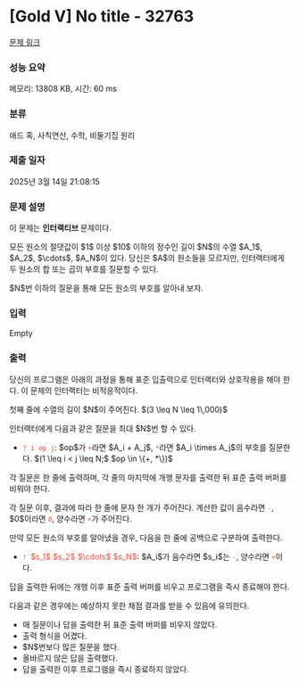 # [Gold V] No title - 32763 

[문제 링크](https://www.acmicpc.net/problem/32763) 

### 성능 요약

메모리: 13808 KB, 시간: 60 ms

### 분류

애드 혹, 사칙연산, 수학, 비둘기집 원리

### 제출 일자

2025년 3월 14일 21:08:15

### 문제 설명

<p>이 문제는 <strong>인터랙티브 </strong>문제이다.</p>

<p>모든 원소의 절댓값이 $1$ 이상 $10$ 이하의 정수인 길이 $N$의 수열 $A_1$, $A_2$, $\cdots$, $A_N$이 있다. 당신은 $A$의 원소들을 모르지만, 인터랙터에게 두 원소의 합 또는 곱의 부호를 질문할 수 있다.</p>

<p>$N$번 이하의 질문을 통해 모든 원소의 부호를 알아내 보자.</p>

### 입력 

 Empty

### 출력 

 <p>당신의 프로그램은 아래의 과정을 통해 표준 입출력으로 인터랙터와 상호작용을 해야 한다. 이 문제의 인터랙터는 비적응적이다.</p>

<p>첫째 줄에 수열의 길이 $N$이 주어진다. $(3 \leq N \leq 1\,000)$</p>

<p>인터랙터에게 다음과 같은 질문을 최대 $N$번 할 수 있다.</p>

<ul>
	<li><span style="color:#e74c3c;"><code>? i op j</code></span>: $op$가 <span style="color:#e74c3c;"><code>+</code></span>라면 $A_i + A_j$, <span style="color:#e74c3c;"><code>*</code></span>라면 $A_i \times A_j$의 부호를 질문한다. $(1 \leq i < j \leq N;$ $op \in \{+, *\})$</li>
</ul>

<p>각 질문은 한 줄에 출력하며, 각 줄의 마지막에 개행 문자를 출력한 뒤 표준 출력 버퍼를 비워야 한다.</p>

<p>각 질문 이후, 결과에 따라 한 줄에 문자 한 개가 주어진다. 계산한 값이 음수라면 <span style="color:#e74c3c;"><code>-</code></span>, $0$이라면 <span style="color:#e74c3c;"><code>0</code></span>, 양수라면 <span style="color:#e74c3c;"><code>+</code></span>가 주어진다.</p>

<p>만약 모든 원소의 부호를 알아냈을 경우, 다음을 한 줄에 공백으로 구분하여 출력한다.</p>

<ul>
	<li><span style="color:#e74c3c;"><code>! </code>$s_1$  $s_2$  $\cdots$  $s_N$</span>: $A_i$가 음수라면 $s_i$는 <span style="color:#e74c3c;"><code>-</code></span>, 양수라면 <span style="color:#e74c3c;"><code>+</code></span>이다.</li>
</ul>

<p>답을 출력한 뒤에는 개행 이후 표준 출력 버퍼를 비우고 프로그램을 즉시 종료해야 한다.</p>

<p>다음과 같은 경우에는 예상하지 못한 채점 결과를 받을 수 있음에 유의한다.</p>

<ul>
	<li>매 질문이나 답을 출력한 뒤 표준 출력 버퍼를 비우지 않았다.</li>
	<li>출력 형식을 어겼다.</li>
	<li>$N$번보다 많은 질문을 했다.</li>
	<li>올바르지 않은 답을 출력했다.</li>
	<li>답을 출력한 이후 프로그램을 즉시 종료하지 않았다.</li>
</ul>

